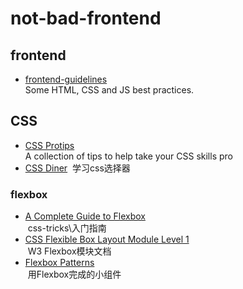 ﻿# not-bad-frontend
## frontend
* [frontend-guidelines](https://github.com/bendc/frontend-guidelines)  
  Some HTML, CSS and JS best practices.

## CSS
* [CSS Protips](https://github.com/AllThingsSmitty/css-protips)  
  A collection of tips to help take your CSS skills pro
* [CSS Diner](https://flukeout.github.io/)
  学习css选择器
### flexbox
* [A Complete Guide to Flexbox](https://css-tricks.com/snippets/css/a-guide-to-flexbox/)  
  css-tricks\入门指南
* [CSS Flexible Box Layout Module Level 1](https://www.w3.org/TR/css-flexbox-1/)  
  W3 Flexbox模块文档
* [Flexbox Patterns](http://www.flexboxpatterns.com/stepper-input)  
  用Flexbox完成的小组件
